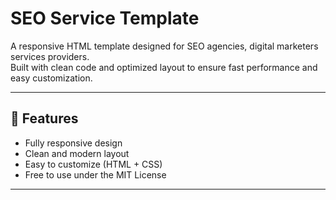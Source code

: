 # SEO Service Template

A responsive HTML template designed for SEO agencies, digital marketers services providers.  
Built with clean code and optimized layout to ensure fast performance and easy customization.

---

## 🌟 Features
- Fully responsive design
- Clean and modern layout
- Easy to customize (HTML + CSS)
- Free to use under the MIT License

---
